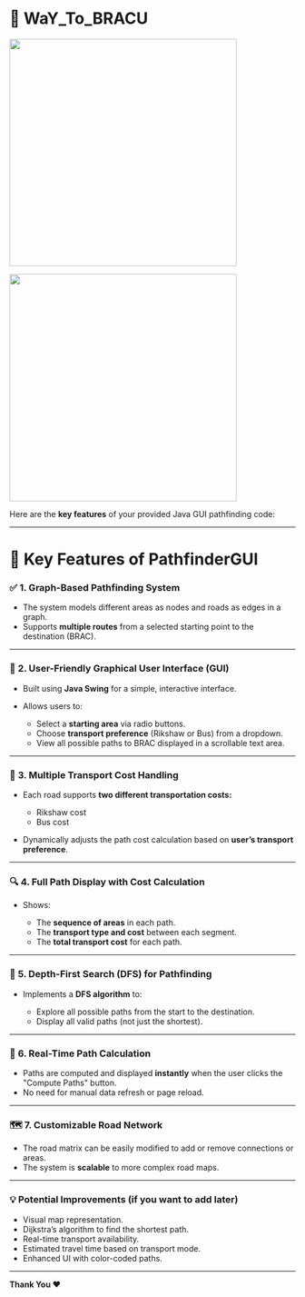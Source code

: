 # 🌟 WaY_To_BRACU


<p align="left">
 <img src="https://github.com/user-attachments/assets/8c9e22db-54df-41d7-95b3-2c27b179d446" width="400px" />

</p>


<p align="left">

  <img src="https://github.com/user-attachments/assets/688ceed1-6573-4a11-8b84-59fb2a1aecf4" width="400px" />
</p>





Here are the **key features** of your provided Java GUI pathfinding code:

---

# 🚀 Key Features of PathfinderGUI

### ✅ **1. Graph-Based Pathfinding System**

* The system models different areas as nodes and roads as edges in a graph.
* Supports **multiple routes** from a selected starting point to the destination (BRAC).

---

### 🎯 **2. User-Friendly Graphical User Interface (GUI)**

* Built using **Java Swing** for a simple, interactive interface.
* Allows users to:

  * Select a **starting area** via radio buttons.
  * Choose **transport preference** (Rikshaw or Bus) from a dropdown.
  * View all possible paths to BRAC displayed in a scrollable text area.

---

### 🚏 **3. Multiple Transport Cost Handling**

* Each road supports **two different transportation costs:**

  * Rikshaw cost
  * Bus cost
* Dynamically adjusts the path cost calculation based on **user’s transport preference**.

---

### 🔍 **4. Full Path Display with Cost Calculation**

* Shows:

  * The **sequence of areas** in each path.
  * The **transport type and cost** between each segment.
  * The **total transport cost** for each path.

---

### 🔁 **5. Depth-First Search (DFS) for Pathfinding**

* Implements a **DFS algorithm** to:

  * Explore all possible paths from the start to the destination.
  * Display all valid paths (not just the shortest).

---

### 📜 **6. Real-Time Path Calculation**

* Paths are computed and displayed **instantly** when the user clicks the "Compute Paths" button.
* No need for manual data refresh or page reload.

---

### 🗺️ **7. Customizable Road Network**

* The road matrix can be easily modified to add or remove connections or areas.
* The system is **scalable** to more complex road maps.

---

### 💡 **Potential Improvements (if you want to add later)**

* Visual map representation.
* Dijkstra’s algorithm to find the shortest path.
* Real-time transport availability.
* Estimated travel time based on transport mode.
* Enhanced UI with color-coded paths.

---

**Thank You ❤️**








